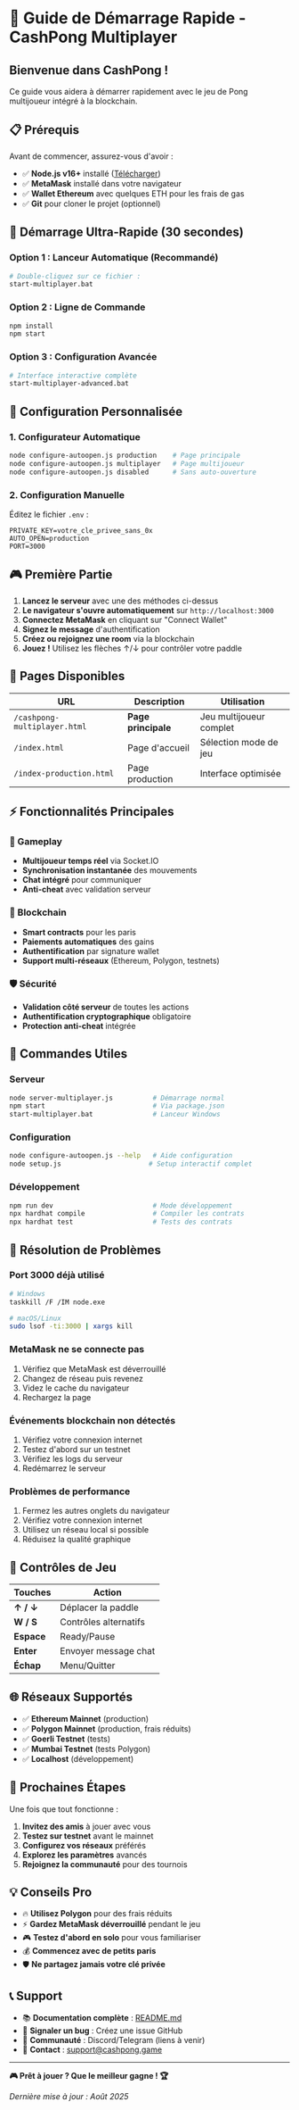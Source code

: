 # 🚀 Guide de Démarrage Rapide - CashPong Multiplayer

## Bienvenue dans CashPong ! 

Ce guide vous aidera à démarrer rapidement avec le jeu de Pong multijoueur intégré à la blockchain.

## 📋 Prérequis

Avant de commencer, assurez-vous d'avoir :

- ✅ **Node.js v16+** installé ([Télécharger](https://nodejs.org/))
- ✅ **MetaMask** installé dans votre navigateur
- ✅ **Wallet Ethereum** avec quelques ETH pour les frais de gas
- ✅ **Git** pour cloner le projet (optionnel)

## 🎯 Démarrage Ultra-Rapide (30 secondes)

### Option 1 : Lanceur Automatique (Recommandé)
```bash
# Double-cliquez sur ce fichier :
start-multiplayer.bat
```

### Option 2 : Ligne de Commande
```bash
npm install
npm start
```

### Option 3 : Configuration Avancée
```bash
# Interface interactive complète
start-multiplayer-advanced.bat
```

## 🔧 Configuration Personnalisée

### 1. Configurateur Automatique
```bash
node configure-autoopen.js production    # Page principale
node configure-autoopen.js multiplayer   # Page multijoueur  
node configure-autoopen.js disabled      # Sans auto-ouverture
```

### 2. Configuration Manuelle
Éditez le fichier `.env` :
```env
PRIVATE_KEY=votre_cle_privee_sans_0x
AUTO_OPEN=production
PORT=3000
```

## 🎮 Première Partie

1. **Lancez le serveur** avec une des méthodes ci-dessus
2. **Le navigateur s'ouvre automatiquement** sur `http://localhost:3000`
3. **Connectez MetaMask** en cliquant sur "Connect Wallet"
4. **Signez le message** d'authentification
5. **Créez ou rejoignez une room** via la blockchain
6. **Jouez !** Utilisez les flèches ↑/↓ pour contrôler votre paddle

## 🔗 Pages Disponibles

| URL | Description | Utilisation |
|-----|-------------|-------------|
| `/cashpong-multiplayer.html` | **Page principale** | Jeu multijoueur complet |
| `/index.html` | Page d'accueil | Sélection mode de jeu |
| `/index-production.html` | Page production | Interface optimisée |

## ⚡ Fonctionnalités Principales

### 🎯 Gameplay
- **Multijoueur temps réel** via Socket.IO
- **Synchronisation instantanée** des mouvements
- **Chat intégré** pour communiquer
- **Anti-cheat** avec validation serveur

### 🔗 Blockchain
- **Smart contracts** pour les paris
- **Paiements automatiques** des gains
- **Authentification** par signature wallet
- **Support multi-réseaux** (Ethereum, Polygon, testnets)

### 🛡️ Sécurité
- **Validation côté serveur** de toutes les actions
- **Authentification cryptographique** obligatoire
- **Protection anti-cheat** intégrée

## 🔧 Commandes Utiles

### Serveur
```bash
node server-multiplayer.js          # Démarrage normal
npm start                           # Via package.json
start-multiplayer.bat               # Lanceur Windows
```

### Configuration
```bash
node configure-autoopen.js --help   # Aide configuration
node setup.js                      # Setup interactif complet
```

### Développement
```bash
npm run dev                         # Mode développement
npx hardhat compile                 # Compiler les contrats
npx hardhat test                    # Tests des contrats
```

## 🐛 Résolution de Problèmes

### Port 3000 déjà utilisé
```bash
# Windows
taskkill /F /IM node.exe

# macOS/Linux  
sudo lsof -ti:3000 | xargs kill
```

### MetaMask ne se connecte pas
1. Vérifiez que MetaMask est déverrouillé
2. Changez de réseau puis revenez
3. Videz le cache du navigateur
4. Rechargez la page

### Événements blockchain non détectés
1. Vérifiez votre connexion internet
2. Testez d'abord sur un testnet
3. Vérifiez les logs du serveur
4. Redémarrez le serveur

### Problèmes de performance
1. Fermez les autres onglets du navigateur
2. Vérifiez votre connexion internet
3. Utilisez un réseau local si possible
4. Réduisez la qualité graphique

## 📱 Contrôles de Jeu

| Touches | Action |
|---------|--------|
| **↑ / ↓** | Déplacer la paddle |
| **W / S** | Contrôles alternatifs |
| **Espace** | Ready/Pause |
| **Enter** | Envoyer message chat |
| **Échap** | Menu/Quitter |

## 🌐 Réseaux Supportés

- ✅ **Ethereum Mainnet** (production)
- ✅ **Polygon Mainnet** (production, frais réduits)  
- ✅ **Goerli Testnet** (tests)
- ✅ **Mumbai Testnet** (tests Polygon)
- ✅ **Localhost** (développement)

## 🎯 Prochaines Étapes

Une fois que tout fonctionne :

1. **Invitez des amis** à jouer avec vous
2. **Testez sur testnet** avant le mainnet
3. **Configurez vos réseaux** préférés
4. **Explorez les paramètres** avancés
5. **Rejoignez la communauté** pour des tournois

## 💡 Conseils Pro

- 🔥 **Utilisez Polygon** pour des frais réduits
- ⚡ **Gardez MetaMask déverrouillé** pendant le jeu
- 🎮 **Testez d'abord en solo** pour vous familiariser
- 💰 **Commencez avec de petits paris** 
- 🛡️ **Ne partagez jamais votre clé privée**

## 📞 Support

- 📚 **Documentation complète** : [README.md](README.md)
- 🐛 **Signaler un bug** : Créez une issue GitHub
- 💬 **Communauté** : Discord/Telegram (liens à venir)
- 📧 **Contact** : support@cashpong.game

---

**🎮 Prêt à jouer ? Que le meilleur gagne ! 🏆**

*Dernière mise à jour : Août 2025*
